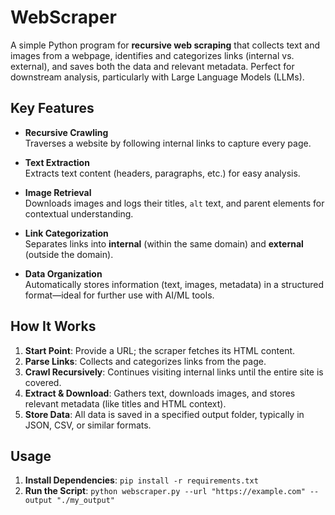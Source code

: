 # WebScraper

A simple Python program for **recursive web scraping** that collects text and images from a webpage, identifies and categorizes links (internal vs. external), and saves both the data and relevant metadata. Perfect for downstream analysis, particularly with Large Language Models (LLMs).

## Key Features

- **Recursive Crawling**  
  Traverses a website by following internal links to capture every page.

- **Text Extraction**  
  Extracts text content (headers, paragraphs, etc.) for easy analysis.

- **Image Retrieval**  
  Downloads images and logs their titles, `alt` text, and parent elements for contextual understanding.

- **Link Categorization**  
  Separates links into **internal** (within the same domain) and **external** (outside the domain).

- **Data Organization**  
  Automatically stores information (text, images, metadata) in a structured format—ideal for further use with AI/ML tools.

## How It Works

1. **Start Point**: Provide a URL; the scraper fetches its HTML content.  
2. **Parse Links**: Collects and categorizes links from the page.  
3. **Crawl Recursively**: Continues visiting internal links until the entire site is covered.  
4. **Extract & Download**: Gathers text, downloads images, and stores relevant metadata (like titles and HTML context).  
5. **Store Data**: All data is saved in a specified output folder, typically in JSON, CSV, or similar formats.

## Usage

1. **Install Dependencies**: `pip install -r requirements.txt`  
2. **Run the Script**: `python webscraper.py --url "https://example.com" --output "./my_output"`  
